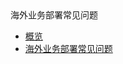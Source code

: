 <div class="sidebar_title"> 海外业务部署常见问题</div>

* [概览](/other/global/overview)
* [海外业务部署常见问题](/other/global/global)















    
   
   
    
        
